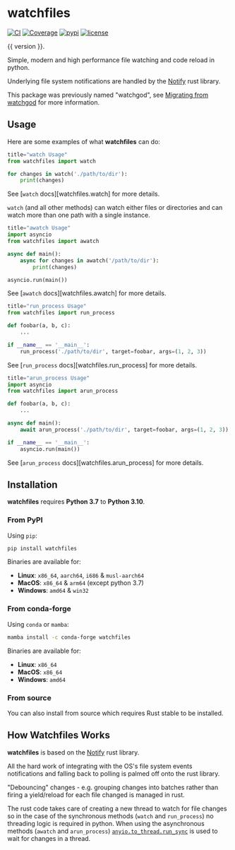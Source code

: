 # watchfiles

[![CI](https://github.com/samuelcolvin/watchfiles/workflows/ci/badge.svg?event=push)](https://github.com/samuelcolvin/watchfiles/actions?query=event%3Apush+branch%3Amain+workflow%3Aci)
[![Coverage](https://codecov.io/gh/samuelcolvin/watchfiles/branch/main/graph/badge.svg)](https://codecov.io/gh/samuelcolvin/watchfiles)
[![pypi](https://img.shields.io/pypi/v/watchfiles.svg)](https://pypi.python.org/pypi/watchfiles)
[![license](https://img.shields.io/github/license/samuelcolvin/watchfiles.svg)](https://github.com/samuelcolvin/watchfiles/blob/main/LICENSE)

{{ version }}.

Simple, modern and high performance file watching and code reload in python.

Underlying file system notifications are handled by the [Notify](https://github.com/notify-rs/notify) rust library.

This package was previously named "watchgod", see [Migrating from watchgod](./migrating.md) for more information.

## Usage

Here are some examples of what **watchfiles** can do:

```py
title="watch Usage"
from watchfiles import watch

for changes in watch('./path/to/dir'):
    print(changes)
```
See [`watch` docs][watchfiles.watch] for more details.

`watch` (and all other methods) can watch either files or directories and can watch more than one path with
a single instance.

```py
title="awatch Usage"
import asyncio
from watchfiles import awatch

async def main():
    async for changes in awatch('/path/to/dir'):
        print(changes)

asyncio.run(main())
```
See [`awatch` docs][watchfiles.awatch] for more details.

```py
title="run_process Usage"
from watchfiles import run_process

def foobar(a, b, c):
    ...

if __name__ == '__main__':
    run_process('./path/to/dir', target=foobar, args=(1, 2, 3))
```
See [`run_process` docs][watchfiles.run_process] for more details.

```py
title="arun_process Usage"
import asyncio
from watchfiles import arun_process

def foobar(a, b, c):
    ...

async def main():
    await arun_process('./path/to/dir', target=foobar, args=(1, 2, 3))

if __name__ == '__main__':
    asyncio.run(main())
```
See [`arun_process` docs][watchfiles.arun_process] for more details.

## Installation

**watchfiles** requires **Python 3.7** to **Python 3.10**.

### From PyPI

Using `pip`:

```bash
pip install watchfiles
```

Binaries are available for:

* **Linux**: `x86_64`, `aarch64`, `i686` & `musl-aarch64`
* **MacOS**: `x86_64` & `arm64` (except python 3.7)
* **Windows**: `amd64` & `win32`

### From conda-forge

Using `conda` or `mamba`:

```bash
mamba install -c conda-forge watchfiles
```

Binaries are available for:

* **Linux**: `x86_64`
* **MacOS**: `x86_64`
* **Windows**: `amd64`

### From source

You can also install from source which requires Rust stable to be installed.

## How Watchfiles Works

**watchfiles** is based on the [Notify](https://github.com/notify-rs/notify) rust library.

All the hard work of integrating with the OS's file system events notifications and falling back to polling is palmed
off onto the rust library.

"Debouncing" changes - e.g. grouping changes into batches rather than firing a yield/reload for each file changed
is managed in rust.

The rust code takes care of creating a new thread to watch for file changes so in the case of the synchronous methods
(`watch` and `run_process`) no threading logic is required in python. When using the asynchronous methods (`awatch` and
`arun_process`) [`anyio.to_thread.run_sync`](https://anyio.readthedocs.io/en/stable/api.html#anyio.to_thread.run_sync)
is used to wait for changes in a thread.
